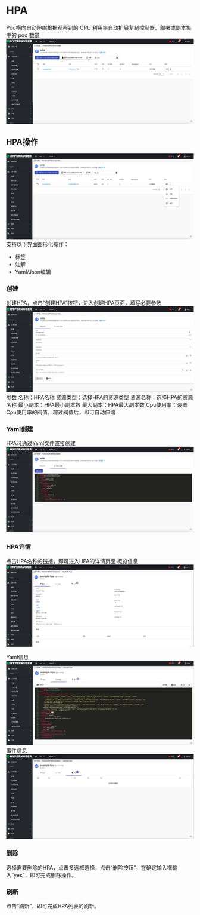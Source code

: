 # HPA

Pod横向自动伸缩根据观察到的 CPU 利用率自动扩展复制控制器、部署或副本集中的 pod 数量
![Minion](../../../assets/images/workload/hpa-list.jpg)
## HPA操作

![Minion](../../../assets/images/workload/hpa-operation.jpg)
支持以下界面图形化操作：

* 标签
* 注解
* Yaml/Json编辑

### 创建
创建HPA，点击“创建HPA”按钮，进入创建HPA页面，填写必要参数
![Minion](../../../assets/images/workload/hpa-create1.jpg)
参数
名称：HPA名称
资源类型：选择HPA的资源类型
资源名称：选择HPA的资源名称
最小副本：HPA最小副本数
最大副本：HPA最大副本数
Cpu使用率：设置Cpu使用率的阀值，超过阀值后，即可自动伸缩


### Yaml创建
HPA可通过Yaml文件直接创建
![Minion](../../../assets/images/workload/hpa-create-yaml.jpg)
### HPA详情
点击HPA名称的链接，即可进入HPA的详情页面
概览信息
![Minion](../../../assets/images/workload/hpa-info1.jpg)

Yaml信息
![Minion](../../../assets/images/workload/hpa-info2.jpg)
事件信息
![Minion](../../../assets/images/workload/hpa-info3.jpg)

### 删除
选择需要删除的HPA，点击多选框选择，点击“删除按钮”，在确定输入框输入“yes”，即可完成删除操作。
### 刷新
点击“刷新”，即可完成HPA列表的刷新。

